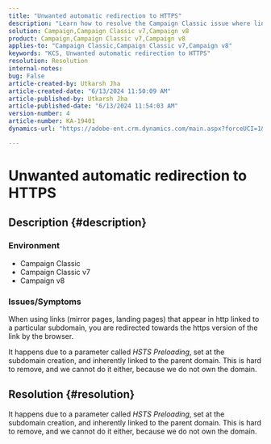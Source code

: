 ```yaml
---
title: "Unwanted automatic redirection to HTTPS"
description: "Learn how to resolve the Campaign Classic issue where links appear in http linked to a subdomain."
solution: Campaign,Campaign Classic v7,Campaign v8
product: Campaign,Campaign Classic v7,Campaign v8
applies-to: "Campaign Classic,Campaign Classic v7,Campaign v8"
keywords: "KCS, Unwanted automatic redirection to HTTPS"
resolution: Resolution
internal-notes: 
bug: False
article-created-by: Utkarsh Jha
article-created-date: "6/13/2024 11:50:09 AM"
article-published-by: Utkarsh Jha
article-published-date: "6/13/2024 11:54:03 AM"
version-number: 4
article-number: KA-19401
dynamics-url: "https://adobe-ent.crm.dynamics.com/main.aspx?forceUCI=1&pagetype=entityrecord&etn=knowledgearticle&id=96f9ba0f-7b29-ef11-840a-00224808decd"

---
```

# Unwanted automatic redirection to HTTPS

## Description {#description}


### Environment

- Campaign Classic
- Campaign Classic v7
- Campaign v8


### Issues/Symptoms

When using links (mirror pages, landing pages) that appear in http linked to a particular subdomain, you are redirected towards the https version of the link by the browser.

It happens due to a parameter called *HSTS Preloading*, set at the subdomain creation, and inherently linked to the parent domain. This is hard to remove, and we cannot do it either, because we do not own the domain.


## Resolution {#resolution}


It happens due to a parameter called *HSTS Preloading*, set at the subdomain creation, and inherently linked to the parent domain. This is hard to remove, and we cannot do it either, because we do not own the domain.

